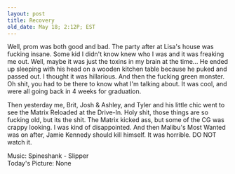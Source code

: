 ```yaml
---
layout: post
title: Recovery
old_date: May 18; 2:12P; EST
---
```


Well, prom was both good and bad. The party after at Lisa's house was fucking
insane. Some kid I didn't know knew who I was and it was freaking me out.
Well, maybe it was just the toxins in my brain at the time... He ended up
sleeping with his head on a wooden kitchen table because he puked and passed
out. I thought it was hillarious. And then the fucking green monster. Oh shit,
you had to be there to know what I'm talking about. It was cool, and were all
going back in 4 weeks for graduation.

Then yesterday me, Brit, Josh & Ashley, and Tyler and his little chic went to
see the Matrix Reloaded at the Drive-In. Holy shit, those things are so
fucking old, but its the shit. The Matrix kicked ass, but some of the CG was
crappy looking. I was kind of disappointed. And then Malibu's Most Wanted was
on after, Jamie Kennedy should kill himself. It was horrible. DO NOT watch it.

Music: Spineshank - Slipper  
Today's Picture: None
